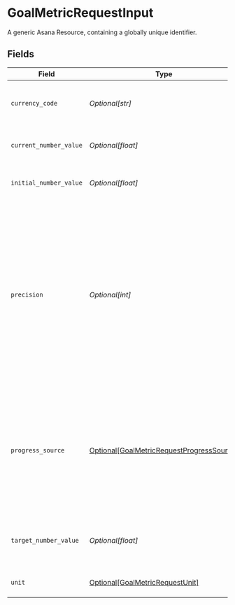 # GoalMetricRequestInput

A generic Asana Resource, containing a globally unique identifier.


## Fields

| Field                                                                                                                                                                                                                                                                                                                                                                                                                             | Type                                                                                                                                                                                                                                                                                                                                                                                                                              | Required                                                                                                                                                                                                                                                                                                                                                                                                                          | Description                                                                                                                                                                                                                                                                                                                                                                                                                       | Example                                                                                                                                                                                                                                                                                                                                                                                                                           |
| --------------------------------------------------------------------------------------------------------------------------------------------------------------------------------------------------------------------------------------------------------------------------------------------------------------------------------------------------------------------------------------------------------------------------------- | --------------------------------------------------------------------------------------------------------------------------------------------------------------------------------------------------------------------------------------------------------------------------------------------------------------------------------------------------------------------------------------------------------------------------------- | --------------------------------------------------------------------------------------------------------------------------------------------------------------------------------------------------------------------------------------------------------------------------------------------------------------------------------------------------------------------------------------------------------------------------------- | --------------------------------------------------------------------------------------------------------------------------------------------------------------------------------------------------------------------------------------------------------------------------------------------------------------------------------------------------------------------------------------------------------------------------------- | --------------------------------------------------------------------------------------------------------------------------------------------------------------------------------------------------------------------------------------------------------------------------------------------------------------------------------------------------------------------------------------------------------------------------------- |
| `currency_code`                                                                                                                                                                                                                                                                                                                                                                                                                   | *Optional[str]*                                                                                                                                                                                                                                                                                                                                                                                                                   | :heavy_minus_sign:                                                                                                                                                                                                                                                                                                                                                                                                                | ISO 4217 currency code to format this custom field. This will be null if the `unit` is not `currency`.                                                                                                                                                                                                                                                                                                                            | EUR                                                                                                                                                                                                                                                                                                                                                                                                                               |
| `current_number_value`                                                                                                                                                                                                                                                                                                                                                                                                            | *Optional[float]*                                                                                                                                                                                                                                                                                                                                                                                                                 | :heavy_minus_sign:                                                                                                                                                                                                                                                                                                                                                                                                                | This number is the current value of a goal metric of type number.                                                                                                                                                                                                                                                                                                                                                                 | 8.12                                                                                                                                                                                                                                                                                                                                                                                                                              |
| `initial_number_value`                                                                                                                                                                                                                                                                                                                                                                                                            | *Optional[float]*                                                                                                                                                                                                                                                                                                                                                                                                                 | :heavy_minus_sign:                                                                                                                                                                                                                                                                                                                                                                                                                | This number is the start value of a goal metric of type number.                                                                                                                                                                                                                                                                                                                                                                   | 5.2                                                                                                                                                                                                                                                                                                                                                                                                                               |
| `precision`                                                                                                                                                                                                                                                                                                                                                                                                                       | *Optional[int]*                                                                                                                                                                                                                                                                                                                                                                                                                   | :heavy_minus_sign:                                                                                                                                                                                                                                                                                                                                                                                                                | *Conditional*. Only relevant for goal metrics of type ‘Number’. This field dictates the number of places after the decimal to round to, i.e. 0 is integer values, 1 rounds to the nearest tenth, and so on. Must be between 0 and 6, inclusive.<br/>For percentage format, this may be unintuitive, as a value of 0.25 has a precision of 0, while a value of 0.251 has a precision of 1. This is due to 0.25 being displayed as 25%. | 2                                                                                                                                                                                                                                                                                                                                                                                                                                 |
| `progress_source`                                                                                                                                                                                                                                                                                                                                                                                                                 | [Optional[GoalMetricRequestProgressSource]](../../models/shared/goalmetricrequestprogresssource.md)                                                                                                                                                                                                                                                                                                                               | :heavy_minus_sign:                                                                                                                                                                                                                                                                                                                                                                                                                | This field defines how the progress value of a goal metric is being calculated. A goal's progress can be provided manually by the user, calculated automatically from contributing subgoals or projects, or managed by an integration with an external data source, such as Salesforce.                                                                                                                                           | manual                                                                                                                                                                                                                                                                                                                                                                                                                            |
| `target_number_value`                                                                                                                                                                                                                                                                                                                                                                                                             | *Optional[float]*                                                                                                                                                                                                                                                                                                                                                                                                                 | :heavy_minus_sign:                                                                                                                                                                                                                                                                                                                                                                                                                | This number is the end value of a goal metric of type number. This number cannot equal `initial_number_value`.                                                                                                                                                                                                                                                                                                                    | 10.2                                                                                                                                                                                                                                                                                                                                                                                                                              |
| `unit`                                                                                                                                                                                                                                                                                                                                                                                                                            | [Optional[GoalMetricRequestUnit]](../../models/shared/goalmetricrequestunit.md)                                                                                                                                                                                                                                                                                                                                                   | :heavy_minus_sign:                                                                                                                                                                                                                                                                                                                                                                                                                | A supported unit of measure for the goal metric, or none.                                                                                                                                                                                                                                                                                                                                                                         |                                                                                                                                                                                                                                                                                                                                                                                                                                   |